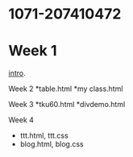 # 1071-207410472

# Week 1
 [intro](file:///D:/1071-207410472/w01/intro.html).

Week 2
*table.html
*my class.html

Week 3
*tku60.html
*divdemo.html

Week 4
* ttt.html, ttt.css
* blog.html, blog.css
<!--stackedit_data:
eyJoaXN0b3J5IjpbMTYxNDQzMjQ3OCwzNTExNTA4MjIsLTc2MD
cxNTQ0MCwxOTIyNzc3MzIyXX0=
-->